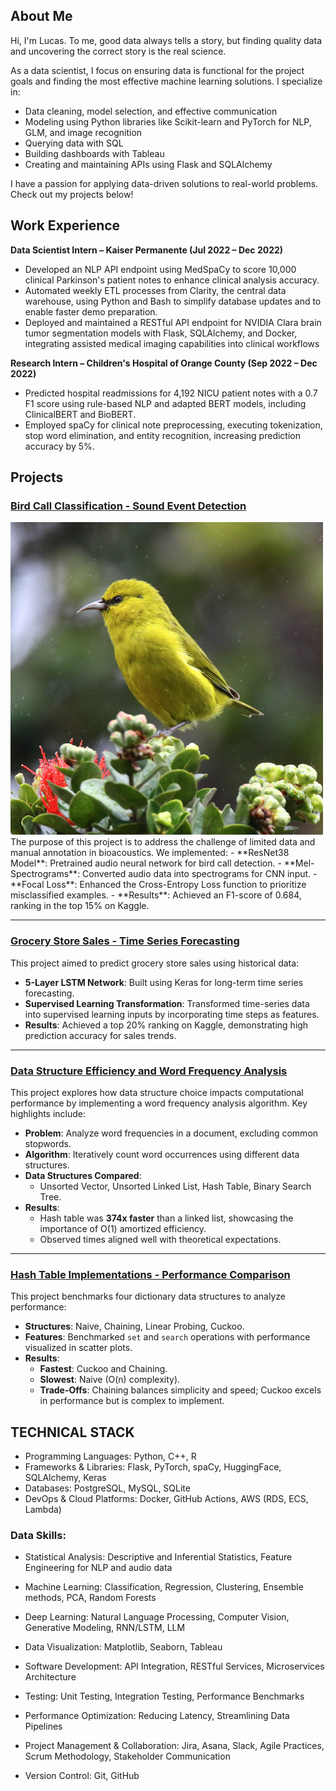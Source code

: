 ## About Me

Hi, I'm Lucas. To me, good data always tells a story, but finding quality data and uncovering the correct story is the real science. 

As a data scientist, I focus on ensuring data is functional for the project goals and finding the most effective machine learning solutions. I specialize in:
- Data cleaning, model selection, and effective communication
- Modeling using Python libraries like Scikit-learn and PyTorch for NLP, GLM, and image recognition
- Querying data with SQL
- Building dashboards with Tableau
- Creating and maintaining APIs using Flask and SQLAlchemy

I have a passion for applying data-driven solutions to real-world problems. Check out my projects below!


## Work Experience

**Data Scientist Intern – Kaiser Permanente (Jul 2022 – Dec 2022)**
- Developed an NLP API endpoint using MedSpaCy to score 10,000 clinical Parkinson's patient notes to enhance clinical analysis accuracy.
- Automated weekly ETL processes from Clarity, the central data warehouse, using Python and Bash to simplify database updates and to enable faster demo preparation.
- Deployed and maintained a RESTful API endpoint for NVIDIA Clara brain tumor segmentation models with Flask, SQLAlchemy, and Docker, integrating assisted medical imaging capabilities into clinical workflows

**Research Intern – Children's Hospital of Orange County (Sep 2022 – Dec 2022)**
- Predicted hospital readmissions for 4,192 NICU patient notes with a 0.7 F1 score using rule-based NLP and adapted BERT models, including ClinicalBERT and BioBERT.
- Employed spaCy for clinical note preprocessing, executing tokenization, stop word elimination, and entity recognition, increasing prediction accuracy by 5%.


## Projects

### [Bird Call Classification - Sound Event Detection](https://github.com/lmorgan168/Bird-Call-Detection-BirdClef)
<img src="assets/images/Screen%20Shot%202022-02-08%20at%202.04.09%20PM.png" alt="" width="500">
The purpose of this project is to address the challenge of limited data and manual annotation in bioacoustics. We implemented:
- **ResNet38 Model**: Pretrained audio neural network for bird call detection.
- **Mel-Spectrograms**: Converted audio data into spectrograms for CNN input.
- **Focal Loss**: Enhanced the Cross-Entropy Loss function to prioritize misclassified examples.
- **Results**: Achieved an F1-score of 0.684, ranking in the top 15% on Kaggle.

---

### [Grocery Store Sales - Time Series Forecasting](https://github.com/lmorgan168/Grocery-Store-Sales-Time-Series)
This project aimed to predict grocery store sales using historical data:
- **5-Layer LSTM Network**: Built using Keras for long-term time series forecasting.
- **Supervised Learning Transformation**: Transformed time-series data into supervised learning inputs by incorporating time steps as features.
- **Results**: Achieved a top 20% ranking on Kaggle, demonstrating high prediction accuracy for sales trends.

---

### [Data Structure Efficiency and Word Frequency Analysis](https://github.com/lmorgan168/Data-Structures-Asmyptotic-Efficiency)
This project explores how data structure choice impacts computational performance by implementing a word frequency analysis algorithm. Key highlights include:

- **Problem**: Analyze word frequencies in a document, excluding common stopwords.
- **Algorithm**: Iteratively count word occurrences using different data structures.
- **Data Structures Compared**: 
  - Unsorted Vector, Unsorted Linked List, Hash Table, Binary Search Tree.
- **Results**: 
  - Hash table was **374x faster** than a linked list, showcasing the importance of O(1) amortized efficiency.
  - Observed times aligned well with theoretical expectations.

---

### [Hash Table Implementations - Performance Comparison](https://github.com/lmorgan168/Hash-Benchmark-Comparison)
This project benchmarks four dictionary data structures to analyze performance:

- **Structures**: Naive, Chaining, Linear Probing, Cuckoo.
- **Features**: Benchmarked `set` and `search` operations with performance visualized in scatter plots.
- **Results**:
  - **Fastest**: Cuckoo and Chaining.
  - **Slowest**: Naive (O(n) complexity).
  - **Trade-Offs**: Chaining balances simplicity and speed; Cuckoo excels in performance but is complex to implement.


## TECHNICAL STACK

- Programming Languages: Python, C++, R
- Frameworks & Libraries: Flask, PyTorch, spaCy, HuggingFace, SQLAlchemy, Keras
- Databases: PostgreSQL, MySQL, SQLite
- DevOps & Cloud Platforms: Docker, GitHub Actions, AWS (RDS, ECS, Lambda)

### Data Skills:
- Statistical Analysis: Descriptive and Inferential Statistics, Feature Engineering for NLP and audio data
- Machine Learning: Classification, Regression, Clustering, Ensemble methods, PCA, Random Forests
- Deep Learning: Natural Language Processing, Computer Vision, Generative Modeling, RNN/LSTM, LLM
- Data Visualization: Matplotlib, Seaborn, Tableau

- Software Development: API Integration, RESTful Services, Microservices Architecture
- Testing: Unit Testing, Integration Testing, Performance Benchmarks
- Performance Optimization: Reducing Latency, Streamlining Data Pipelines
- Project Management & Collaboration: Jira, Asana, Slack, Agile Practices, Scrum Methodology, Stakeholder Communication
- Version Control: Git, GitHub

